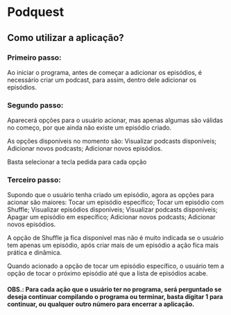 # Podquest
 
## Como utilizar a aplicação?

###  Primeiro passo: 

Ao iniciar o programa, antes de começar a adicionar os episódios, é necessário criar um podcast, para assim, dentro dele adicionar os episódios.

### Segundo passo:

Aparecerá opções para o usuário acionar, mas apenas algumas são válidas no começo, por que ainda não existe um episódio criado.

As opções disponíveis no momento são: Visualizar podcasts disponíveis; Adicionar novos podcasts; Adicionar novos episódios.

Basta selecionar a tecla pedida para cada opção

### Terceiro passo: 

Supondo que o usuário tenha criado um episódio, agora as opções para acionar são maiores: Tocar um episódio específico; Tocar um episódio com Shuffle; Visualizar episódios disponíveis; Visualizar podcasts disponíveis; Apagar um episódio em específico; Adicionar novos podcasts; Adicionar novos episódios.

A opção de Shuffle ja fica disponível mas não é muito indicada se o usuário tem apenas um episódio, após criar mais de um episódio a ação fica mais prática e dinâmica.

Quando acionado a opção de tocar um episódio específico, o usuário tem a opção de tocar o próximo episódio até que a lista de episódios acabe.


#### OBS.: Para cada ação que o usuário ter no programa, será perguntado se deseja continuar compilando o programa ou terminar, basta digitar 1 para continuar, ou qualquer outro número para encerrar a aplicação.

